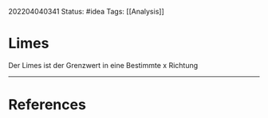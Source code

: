 202204040341
Status: #idea
Tags: [[Analysis]]

# Limes
Der Limes ist der Grenzwert in eine Bestimmte x Richtung


___
# References


